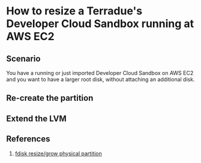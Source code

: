 How to resize a Terradue's Developer Cloud Sandbox running at AWS EC2
=====================================================================

Scenario
--------

You have a running or just imported Developer Cloud Sandbox on AWS EC2 and you want to have a larger root disk, without attaching an additional disk.

Re-create the partition
-----------------------




Extend the LVM
---------------


References
----------

1. [fdisk resize/grow physical partition](http://litwol.com/content/fdisk-resizegrow-physical-partition-without-losing-data-linodecom)
